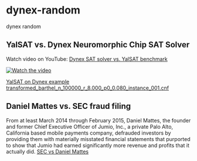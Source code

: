 # dynex-random
dynex random


## YalSAT vs. Dynex Neuromorphic Chip SAT Solver

Watch video on YouTube: <a href="https://youtu.be/kh3xYDh3uXc">Dynex SAT solver vs. YalSAT benchmark</a>

[![Watch the video](https://img.youtube.com/vi/kh3xYDh3uXc/default.jpg)](https://youtu.be/kh3xYDh3uXc)

<a href="https://github.com/ares-austria/dynex-random/blob/main/yalsat-transformed_barthel_n_100000_r_8.000_p0_0.080_instance_001.log">YalSAT on Dynex example transformed_barthel_n_100000_r_8.000_p0_0.080_instance_001.cnf</a>

## Daniel Mattes vs. SEC fraud filing

From at least March 2014 through February 2015, Daniel Mattes, the founder and
former Chief Executive Officer of Jumio, Inc., a private Palo Alto, California based mobile
payments company, defrauded investors by providing them with materially misstated financial
statements that purported to show that Jumio had earned significantly more revenue and profits
that it actually did.
<a href="https://github.com/ares-austria/dynex-random/blob/main/SEC-v.-Daniel-Mattes-Jumio-comp-pr2019-50.pdf">SEC vs Daniel Mattes</a>
